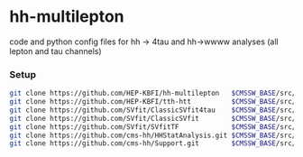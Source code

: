# hh-multilepton
code and python config files for hh -> 4tau and hh->wwww analyses (all lepton and tau channels)

### Setup

```bash
git clone https://github.com/HEP-KBFI/hh-multilepton   $CMSSW_BASE/src/hhAnalysis/multilepton
git clone https://github.com/HEP-KBFI/tth-htt          $CMSSW_BASE/src/tthAnalysis/HiggsToTauTau
git clone https://github.com/SVfit/ClassicSVfit4tau    $CMSSW_BASE/src/TauAnalysis/ClassicSVfit4tau
git clone https://github.com/SVfit/ClassicSVfit        $CMSSW_BASE/src/TauAnalysis/ClassicSVfit
git clone https://github.com/SVfit/SVfitTF             $CMSSW_BASE/src/TauAnalysis/SVfitTF
git clone https://github.com/cms-hh/HHStatAnalysis.git $CMSSW_BASE/src/HHStatAnalysis
git clone https://github.com/cms-hh/Support.git        $CMSSW_BASE/src/Support
```
